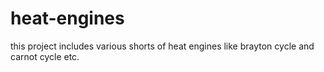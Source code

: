 # heat-engines
this project includes various shorts of heat engines like brayton cycle and carnot cycle etc.
